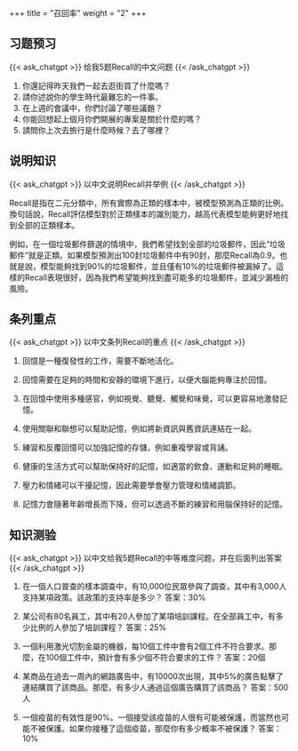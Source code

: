 +++
title = "召回率"
weight = "2"
+++
## 习题预习
{{< ask_chatgpt >}}
给我5题Recall的中文问题
{{< /ask_chatgpt >}}

1. 你還記得昨天我們一起去逛街買了什麼嗎？
2. 請你述說你的學生時代最難忘的一件事。
3. 在上週的會議中，你們討論了哪些議題？
4. 你能回想起上個月你們開展的專案是關於什麼的嗎？
5. 請問你上次去旅行是什麼時候？去了哪裡？   

## 说明知识
{{< ask_chatgpt >}}
以中文说明Recall并举例
{{< /ask_chatgpt >}}

Recall是指在二元分類中，所有實際為正類的樣本中，被模型預測為正類的比例。換句話說，Recall評估模型對於正類樣本的識別能力，越高代表模型能夠更好地找到全部的正類樣本。

例如，在一個垃圾郵件篩選的情境中，我們希望找到全部的垃圾郵件，因此“垃圾郵件”就是正類。如果模型預測出100封垃圾郵件中有90封，那麼Recall為0.9。也就是說，模型能夠找到90%的垃圾郵件，並且僅有10%的垃圾郵件被漏掉了。這樣的Recall表現很好，因為我們希望能夠找到盡可能多的垃圾郵件，並減少漏檢的風險。   

## 条列重点
{{< ask_chatgpt >}}
以中文条列Recall的重点
{{< /ask_chatgpt >}}

1. 回憶是一種復發性的工作，需要不斷地活化。

2. 回憶需要在足夠的時間和安靜的環境下進行，以便大腦能夠專注於回憶。

3. 在回憶中使用多種感官，例如視覺、聽覺、觸覺和味覺，可以更容易地激發記憶。

4. 使用關聯和聯想可以幫助記憶，例如將新資訊與舊資訊連結在一起。

5. 練習和反覆回憶可以加強記憶的存儲，例如重複學習或背誦。

6. 健康的生活方式可以幫助保持好的記憶，如適當的飲食、運動和足夠的睡眠。

7. 壓力和情緒可以干擾記憶，因此需要學會壓力管理和情緒調節。

8. 記憶力會隨著年齡增長而下降，但可以透過不斷的練習和用腦保持好的記憶。   

## 知识测验
{{< ask_chatgpt >}}
以中文给我5题Recall的中等难度问题，并在后面列出答案
{{< /ask_chatgpt >}}

1. 在一個人口普查的樣本調查中，有10,000位民眾參與了調查，其中有3,000人支持某項政策。該政策的支持率是多少？
答案：30%

2. 某公司有80名員工，其中有20人參加了某項培訓課程。在全部員工中，有多少比例的人參加了培訓課程？
答案：25%

3. 一個利用激光切割金屬的機器，每10個工件中會有2個工件不符合要求。那麼，在100個工件中，預計會有多少個不符合要求的工件？
答案：20個

4. 某商品在過去一周內的網路廣告中，有10000次出現，其中5%的廣告點擊了連結購買了該商品。那麼，有多少人通過這個廣告購買了該商品？
答案：500人

5. 一個疫苗的有效性是90%。一個接受該疫苗的人很有可能被保護，而當然也可能不被保護。如果你接種了這個疫苗，那麼你有多少概率不被保護？
答案：10%   

